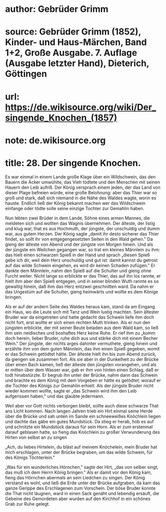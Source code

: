 # author: Gebrüder Grimm
# source: Gebrüder Grimm (1852), Kinder- und Haus-Märchen, Band 1+2, Große Ausgabe. 7. Auflage (Ausgabe letzter Hand), Dieterich, Göttingen
# url: https://de.wikisource.org/wiki/Der_singende_Knochen_(1857)
# note: de.wikisource.org
# title: 28. Der singende Knochen.

Es war einmal in einem Lande große Klage über ein Wildschwein, das den Bauern die Äcker umwühlte, das Vieh tödtete und den Menschen mit seinen Hauern den Leib aufriß. Der König versprach einem jeden, der das Land von dieser Plage befreien würde, eine große Belohnung: aber das Thier war so groß und stark, daß sich niemand in die Nähe des Waldes wagte, worin es hauste. Endlich ließ der König bekannt machen wer das Wildschwein einfange oder tödte solle seine einzige Tochter zur Gemahlin haben. 

Nun lebten zwei Brüder in dem Lande, Söhne eines armen Mannes, die meldeten sich und wollten das Wagnis übernehmen. Der älteste, der listig und klug war, that es aus Hochmuth, der jüngste, der unschuldig und dumm war, aus gutem Herzen. Der König sagte „damit ihr desto sicherer das Thier findet, so sollt ihr von entgegengesetzten Seiten in den Wald gehen." Da gieng der älteste von Abend und der jüngste von Morgen hinein. Und als der jüngste ein Weilchen gegangen war, so trat ein kleines Männlein zu ihm: das hielt einen schwarzen Spieß in der Hand und sprach „diesen Spieß gebe ich dir, weil dein Herz unschuldig und gut ist: damit kannst du getrost auf das wilde Schwein eingehen, es wird dir keinen Schaden zufügen." Er dankte dem Männlein, nahm den Spieß auf die Schulter und gieng ohne Furcht weiter. Nicht lange so erblickte er das Thier, das auf ihn los rannte, er hielt ihm aber den Spieß entgegen, und in seiner blinden Wuth rannte es so gewaltig hinein, daß ihm das Herz entzwei geschnitten  ward. Da nahm er das Ungestüm auf die Schulter, gieng heimwärts und wollte es dem Könige bringen. 

Als er auf der andern Seite des Waldes heraus kam, stand da am Eingang ein Haus, wo die Leute sich mit Tanz und Wein lustig machten. Sein ältester Bruder war da eingetreten und hatte gedacht das Schwein liefe ihm doch nicht fort, erst wollte er sich einen rechten Muth trinken. Als er nun den jüngsten erblickte, der mit seiner Beute beladen aus dem Wald kam, so ließ ihm sein neidisches und boshaftes Herz keine Ruhe. Er rief ihm zu „komm doch herein, lieber Bruder, ruhe dich aus und stärke dich mit einem Becher Wein." Der jüngste, der nichts arges dahinter vermuthete, gieng hinein und erzählte ihm von dem guten Männlein, das ihm einen Spieß gegeben, womit er das Schwein getödtet hätte. Der älteste hielt ihn bis zum Abend zurück, da giengen sie zusammen fort. Als sie aber in der Dunkelheit zu der Brücke über einen Bach kamen, ließ der älteste den jüngsten vorangehen, und als er mitten über dem Wasser war, gab er ihm von hinten einen Schlag, daß er todt hinabstürzte. Er begrub ihn unter der Brücke, nahm dann das Schwein und brachte es dem König mit dem Vorgeben er hätte es getödtet; worauf er die Tochter des Königs zur Gemahlin erhielt. Als der jüngste Bruder nicht wieder kommen wollte, sagte er „das Schwein wird ihm den Leib aufgerissen haben," und das glaubte jedermann. 

Weil aber vor Gott nichts verborgen bleibt, sollte auch diese schwarze That ans Licht kommen. Nach langen Jahren trieb ein Hirt einmal seine Herde über die Brücke und sah unten im Sande ein schneeweißes Knöchlein liegen und dachte das gäbe ein gutes Mundstück. Da stieg er herab, hob es auf und schnitzte ein Mundstück daraus für sein Horn. Als er zum erstenmal darauf geblasen hatte, so fieng das Knöchlein zu großer Verwunderung des Hirten von selbst an zu singen 

„Ach, du liebes Hirtelein, du bläst auf meinem Knöchelein, mein Bruder hat mich erschlagen, unter der Brücke begraben, um das wilde Schwein, für des Königs Töchterlein." 

„Was für ein wunderliches Hörnchen," sagte der Hirt, „das von selber singt, das muß ich dem Herrn König bringen." Als er damit vor den König kam, fieng das Hörnchen abermals an sein Liedchen zu singen. Der König verstand es wohl, und ließ die Erde unter der Brücke aufgraben, da kam das ganze Gerippe des Erschlagenen zum Vorschein. Der böse Bruder konnte die That nicht läugnen, ward in einen Sack genäht und lebendig ersäuft, die Gebeine des Gemordeten aber wurden auf den Kirchhof in ein schönes Grab zur Ruhe gelegt. 

